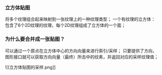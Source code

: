 ### 立方体贴图
将多个纹理组合起来映射到一张纹理上的一种纹理类型；
一个有纹理的立方体：包含了6个2D纹理的纹理，每个2D纹理组成了立方体的一个面；

### 为什么要合并成一张贴图？
可以通过一个原点在立方体中心的方向向量来进行索引/采样；
只要提供了方向，图形接口就可以获取方向向量（最终）所击中的纹素，并返回对应的采样纹理值；

![[立方体贴图的采样.png]]